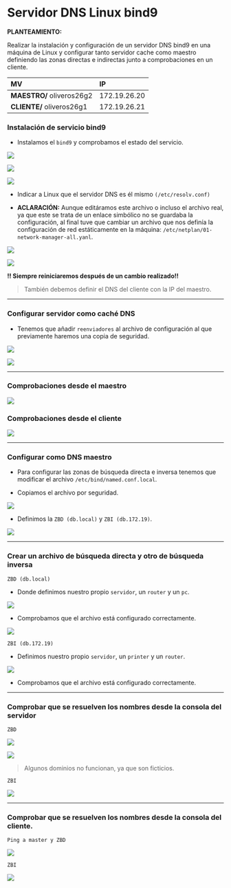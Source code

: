 # Servidor DNS Linux bind9

**PLANTEAMIENTO:**

Realizar la instalación y configuración de un servidor DNS bind9 en una máquina de Linux y configurar tanto servidor cache como maestro definiendo las zonas directas e indirectas junto a comprobaciones en un cliente.

| MV | IP   |
| :------------- | :------------- |
| **MAESTRO/** oliveros26g2      | 172.19.26.20        |
| **CLIENTE/** oliveros26g1      | 172.19.26.21       |

### Instalación de servicio bind9

- Instalamos el `bind9` y comprobamos el estado del servicio.

![](img/002.png)

![](img/003.png)

![](img/004.png)

- Indicar a Linux que el servidor DNS es él mismo `(/etc/resolv.conf)`

- **ACLARACIÓN:** Aunque editáramos este archivo o incluso el archivo real, ya que este se trata de un enlace simbólico no se guardaba la configuración, al final tuve que cambiar un archivo que nos definía la configuración de red estáticamente en la máquina: `/etc/netplan/01-network-manager-all.yanl`.

![](img/007.png)

![](img/008.png)

**!! Siempre reiniciaremos después de un cambio realizado!!**

>También debemos definir el DNS del cliente con la IP del maestro.

---

### Configurar servidor como caché DNS

- Tenemos que añadir `reenviadores` al archivo de configuración al que previamente haremos una copia de seguridad.

![](img/009.png)

![](img/010.png)

---

### Comprobaciones desde el maestro

![](img/011.png)

### Comprobaciones desde el cliente

![](img/012.png)

---

### Configurar como DNS maestro

- Para configurar las zonas de búsqueda directa e inversa tenemos que modificar el archivo `/etc/bind/named.conf.local`.

- Copiamos el archivo por seguridad.

![](img/013.png)

- Definimos la `ZBD (db.local)` y `ZBI (db.172.19)`.

![](img/014.png)

---

### Crear un archivo de búsqueda directa y otro de búsqueda inversa

`ZBD (db.local)`

- Donde definimos nuestro propio `servidor`, un `router` y un `pc`.

![](img/016.png)

- Comprobamos que el archivo está configurado correctamente.

![](img/015.png)

`ZBI (db.172.19)`

- Definimos nuestro propio `servidor`, un `printer` y un `router`.

![](img/019.png)

- Comprobamos que el archivo está configurado correctamente.

---

### Comprobar que se resuelven los nombres desde la consola del servidor

`ZBD`

![](img/018.png)

![](img/022.png)

> Algunos dominios no funcionan, ya que son ficticios.

`ZBI`

![](img/021.png)

---

### Comprobar que se resuelven los nombres desde la consola del cliente.

`Ping a master y ZBD`

![](img/023.png)

`ZBI`

![](img/024.png)
